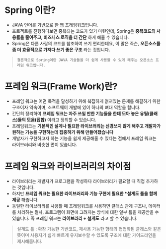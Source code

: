 # Spring 이란?

- JAVA 언어를 기반으로 한 웹 프레임워크입니다.
- 프로젝트를 진행하다보면 중복되는 코드가 있기 마련인데, Spring은 __중복코드의 사용률을 줄여주고, 비즈니스 로직을 더 간단__ 하게 해줄 수 있습니다.
- Spring은 다른 사람의 코드를 참조하여 쓰기 편리한데요, 이 말은 즉슨, __오픈소스를 좀 더 효율적으로 가져다 쓰기 좋은 구조__ 라는 것입니다.

> ``결론적으로 Spring이란 JAVA 기술들을 더 쉽게 사용할 수 있게 해주는 오픈소스 프레임 워크입니다.``

# 프레임 워크(Frame Work)란?

- 프레임 워크는 어떤 목적을 달성하기 위해 복잡하게 얽혀있는 문제를 해결하기 위한 구조이자 약속이며, 소프트웨어 개발에 있어 하나의 뼈대 역할을 합니다.
- 간단히 정리하여 __프레임 워크는 자주 쓰일 만한 기능들을 한데 모아 놓은 유틸(클래스)들의 모음(집합)__ 이라고 정의할 수 있습니다.
- 프레임워크는 __기본적인 설계나 필요한 라이브러리는 신경쓰지 않게 해주고 개발자가 원하는 기능을 구현하는데 집중하기 위해 만들어졌습니다__
- 개발자가 구현하고자 하는 기능을 쉽게 제공해줄 수 있다는 점에서 프레임 워크는 라이브러리와 비슷한 면이 있습니다.

# 프레임 워크와 라이브러리의 차이점
- 라이브러리는 개발자가 프로그램을 작성하다 라이브러리가 필요할 때 직접 추가하는 것입니다. 
- 하지만 __프레임 워크는 필요한 라이브러리와 기능 구현에 필요한 *설계도 틀을 함께 제공__ 해줍니다.
- 동일한 라이브러리를 사용할 때 프레임워크를 사용하면 클래스 관계 구조나, 데이터를 처리하는 절차, 프로그램이 화면에 그려지는 방식에 대한 일부 틀을 제공받을 수 있습니다. 즉 프레임 워크는 __라이브러리 + 설게도__ 라고 할 수 있습니다.

> 설계도 틀 : 확장 가능한 기반코드, 재사용 가능한 형태의 협업화된 클래스와 같은 뜻이며 사용자가 쉽게 빠르게 유지보수할 수 있도록 구조에 대한 가이드라인을 제시해줍니다.
